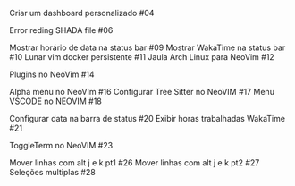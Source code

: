 


Criar um dashboard personalizado #04

Error reding SHADA file #06


Mostrar horário de data na status bar #09
Mostrar WakaTime na status bar #10
Lunar vim docker persistente #11
Jaula Arch Linux para NeoVim #12

Plugins no NeoVim #14

Alpha menu no NeoVIm #16
Configurar Tree Sitter no NeoVIM #17
Menu VSCODE no NEOVIM #18

Configurar data na barra de status #20
Exibir horas trabalhadas WakaTime #21

ToggleTerm no NeoVIM #23


Mover linhas com alt j e k pt1 #26
Mover linhas com alt j e k pt2 #27
Seleções multiplas #28
